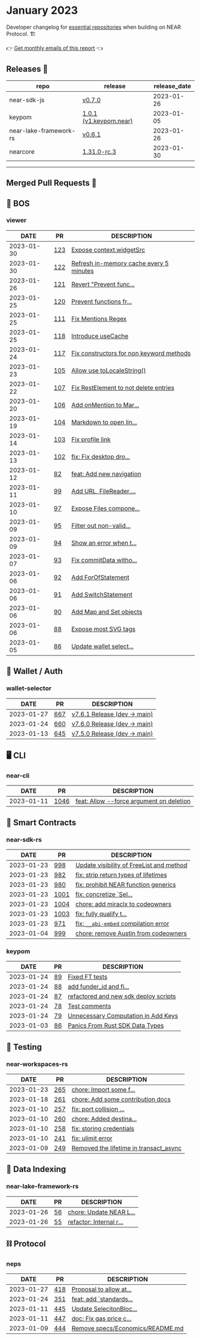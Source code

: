 # January 2023

Developer changelog for [essential repositories](https://github.com/near) when building on NEAR Protocol. 🏗️

👉 [Get monthly emails of this report](https://docs.google.com/forms/d/1JfFUbTq3ELUlScJT1UI9PQPuQsv0W2jcTa7P94KrS5U/edit) 👈

## Releases  🎉

| repo | release | release_date |
| --- | --- | --- |
| near-sdk-js | [v0.7.0](https://github.com/near/near-sdk-js/releases/tag/v0.7.0) | 2023-01-26 |
| keypom | [1.0.1 (v1.keypom.near)](https://github.com/keypom/keypom/releases/tag/v1.keypom.near) | 2023-01-05 |
| near-lake-framework-rs | [v0.6.1](https://github.com/near/near-lake-framework-rs/releases/tag/v0.6.1) | 2023-01-26 |
| nearcore | [1.31.0-rc.3](https://github.com/near/nearcore/releases/tag/1.31.0-rc.3) | 2023-01-30 |

---

## Merged Pull Requests  🚀

## 🚀 BOS

### viewer

| DATE | PR | DESCRIPTION |
| --- | --- | --- |
| 2023-01-30 | [123](https://github.com/NearSocial/viewer/pull/123) | [Expose context.widgetSrc](https://github.com/NearSocial/viewer/pull/123) |
| 2023-01-30 | [122](https://github.com/NearSocial/viewer/pull/122) | [Refresh in-memory cache every 5 minutes](https://github.com/NearSocial/viewer/pull/122) |
| 2023-01-26 | [121](https://github.com/NearSocial/viewer/pull/121) | [Revert "Prevent func...](https://github.com/NearSocial/viewer/pull/121) |
| 2023-01-25 | [120](https://github.com/NearSocial/viewer/pull/120) | [Prevent functions fr...](https://github.com/NearSocial/viewer/pull/120) |
| 2023-01-25 | [111](https://github.com/NearSocial/viewer/pull/111) | [Fix Mentions Regex](https://github.com/NearSocial/viewer/pull/111) |
| 2023-01-25 | [118](https://github.com/NearSocial/viewer/pull/118) | [Introduce useCache](https://github.com/NearSocial/viewer/pull/118) |
| 2023-01-24 | [117](https://github.com/NearSocial/viewer/pull/117) | [Fix constructors for non keyword methods](https://github.com/NearSocial/viewer/pull/117) |
| 2023-01-23 | [105](https://github.com/NearSocial/viewer/pull/105) | [Allow use toLocaleString()](https://github.com/NearSocial/viewer/pull/105) |
| 2023-01-22 | [107](https://github.com/NearSocial/viewer/pull/107) | [Fix RestElement to not delete entries](https://github.com/NearSocial/viewer/pull/107) |
| 2023-01-20 | [106](https://github.com/NearSocial/viewer/pull/106) | [Add onMention to Mar...](https://github.com/NearSocial/viewer/pull/106) |
| 2023-01-19 | [104](https://github.com/NearSocial/viewer/pull/104) | [Markdown to open lin...](https://github.com/NearSocial/viewer/pull/104) |
| 2023-01-14 | [103](https://github.com/NearSocial/viewer/pull/103) | [Fix profile link](https://github.com/NearSocial/viewer/pull/103) |
| 2023-01-13 | [102](https://github.com/NearSocial/viewer/pull/102) | [fix: Fix desktop dro...](https://github.com/NearSocial/viewer/pull/102) |
| 2023-01-12 | [82](https://github.com/NearSocial/viewer/pull/82) | [feat: Add new navigation](https://github.com/NearSocial/viewer/pull/82) |
| 2023-01-11 | [99](https://github.com/NearSocial/viewer/pull/99) | [Add URL, FileReader....](https://github.com/NearSocial/viewer/pull/99) |
| 2023-01-10 | [97](https://github.com/NearSocial/viewer/pull/97) | [Expose Files compone...](https://github.com/NearSocial/viewer/pull/97) |
| 2023-01-09 | [95](https://github.com/NearSocial/viewer/pull/95) | [Filter out non-valid...](https://github.com/NearSocial/viewer/pull/95) |
| 2023-01-09 | [94](https://github.com/NearSocial/viewer/pull/94) | [Show an error when t...](https://github.com/NearSocial/viewer/pull/94) |
| 2023-01-07 | [93](https://github.com/NearSocial/viewer/pull/93) | [Fix commitData witho...](https://github.com/NearSocial/viewer/pull/93) |
| 2023-01-06 | [92](https://github.com/NearSocial/viewer/pull/92) | [Add ForOfStatement](https://github.com/NearSocial/viewer/pull/92) |
| 2023-01-06 | [91](https://github.com/NearSocial/viewer/pull/91) | [Add SwitchStatement](https://github.com/NearSocial/viewer/pull/91) |
| 2023-01-06 | [90](https://github.com/NearSocial/viewer/pull/90) | [Add Map and Set objects](https://github.com/NearSocial/viewer/pull/90) |
| 2023-01-06 | [88](https://github.com/NearSocial/viewer/pull/88) | [Expose most SVG tags](https://github.com/NearSocial/viewer/pull/88) |
| 2023-01-05 | [86](https://github.com/NearSocial/viewer/pull/86) | [Update wallet select...](https://github.com/NearSocial/viewer/pull/86) |

## 🔑 Wallet / Auth

### wallet-selector

| DATE | PR | DESCRIPTION |
| --- | --- | --- |
| 2023-01-27 | [667](https://github.com/near/wallet-selector/pull/667) | [v7.6.1 Release (dev -> main)](https://github.com/near/wallet-selector/pull/667) |
| 2023-01-24 | [660](https://github.com/near/wallet-selector/pull/660) | [v7.6.0 Release (dev -> main)](https://github.com/near/wallet-selector/pull/660) |
| 2023-01-13 | [645](https://github.com/near/wallet-selector/pull/645) | [v7.5.0 Release (dev -> main)](https://github.com/near/wallet-selector/pull/645) |

## 🖥️ CLI

### near-cli

| DATE | PR | DESCRIPTION |
| --- | --- | --- |
| 2023-01-11 | [1046](https://github.com/near/near-cli/pull/1046) | [feat: Allow --force argument on deletion](https://github.com/near/near-cli/pull/1046) |

## 📝 Smart Contracts

### near-sdk-rs

| DATE | PR | DESCRIPTION |
| --- | --- | --- |
| 2023-01-23 | [998](https://github.com/near/near-sdk-rs/pull/998) | [Update visibility of FreeList and method](https://github.com/near/near-sdk-rs/pull/998) |
| 2023-01-23 | [982](https://github.com/near/near-sdk-rs/pull/982) | [fix: strip return types of lifetimes](https://github.com/near/near-sdk-rs/pull/982) |
| 2023-01-23 | [980](https://github.com/near/near-sdk-rs/pull/980) | [fix: prohibit NEAR function generics](https://github.com/near/near-sdk-rs/pull/980) |
| 2023-01-23 | [1001](https://github.com/near/near-sdk-rs/pull/1001) | [fix: concretize `Sel...](https://github.com/near/near-sdk-rs/pull/1001) |
| 2023-01-23 | [1004](https://github.com/near/near-sdk-rs/pull/1004) | [chore: add miraclx to codeowners](https://github.com/near/near-sdk-rs/pull/1004) |
| 2023-01-23 | [1003](https://github.com/near/near-sdk-rs/pull/1003) | [fix: fully qualify t...](https://github.com/near/near-sdk-rs/pull/1003) |
| 2023-01-23 | [971](https://github.com/near/near-sdk-rs/pull/971) | [fix: `__abi-embed` compilation error](https://github.com/near/near-sdk-rs/pull/971) |
| 2023-01-04 | [999](https://github.com/near/near-sdk-rs/pull/999) | [chore: remove Austin from codeowners](https://github.com/near/near-sdk-rs/pull/999) |

### keypom

| DATE | PR | DESCRIPTION |
| --- | --- | --- |
| 2023-01-24 | [89](https://github.com/keypom/keypom/pull/89) | [Fixed FT tests](https://github.com/keypom/keypom/pull/89) |
| 2023-01-24 | [88](https://github.com/keypom/keypom/pull/88) | [add funder_id and fi...](https://github.com/keypom/keypom/pull/88) |
| 2023-01-24 | [87](https://github.com/keypom/keypom/pull/87) | [refactored and new sdk deploy scripts](https://github.com/keypom/keypom/pull/87) |
| 2023-01-24 | [78](https://github.com/keypom/keypom/pull/78) | [Test comments](https://github.com/keypom/keypom/pull/78) |
| 2023-01-24 | [79](https://github.com/keypom/keypom/pull/79) | [Unnecessary Computation in Add Keys](https://github.com/keypom/keypom/pull/79) |
| 2023-01-03 | [86](https://github.com/keypom/keypom/pull/86) | [Panics From Rust SDK Data Types](https://github.com/keypom/keypom/pull/86) |

## 🧪 Testing

### near-workspaces-rs

| DATE | PR | DESCRIPTION |
| --- | --- | --- |
| 2023-01-23 | [265](https://github.com/near/near-workspaces-rs/pull/265) | [chore: Import some f...](https://github.com/near/near-workspaces-rs/pull/265) |
| 2023-01-18 | [261](https://github.com/near/near-workspaces-rs/pull/261) | [chore: Add some contribution docs](https://github.com/near/near-workspaces-rs/pull/261) |
| 2023-01-10 | [257](https://github.com/near/near-workspaces-rs/pull/257) | [fix: port collision ...](https://github.com/near/near-workspaces-rs/pull/257) |
| 2023-01-10 | [260](https://github.com/near/near-workspaces-rs/pull/260) | [chore: Added destina...](https://github.com/near/near-workspaces-rs/pull/260) |
| 2023-01-10 | [258](https://github.com/near/near-workspaces-rs/pull/258) | [fix: storing credentials](https://github.com/near/near-workspaces-rs/pull/258) |
| 2023-01-10 | [241](https://github.com/near/near-workspaces-rs/pull/241) | [fix: ulimit error](https://github.com/near/near-workspaces-rs/pull/241) |
| 2023-01-09 | [249](https://github.com/near/near-workspaces-rs/pull/249) | [Removed the lifetime in transact_async](https://github.com/near/near-workspaces-rs/pull/249) |

## 🔎 Data Indexing

### near-lake-framework-rs

| DATE | PR | DESCRIPTION |
| --- | --- | --- |
| 2023-01-26 | [56](https://github.com/near/near-lake-framework-rs/pull/56) | [chore: Update NEAR L...](https://github.com/near/near-lake-framework-rs/pull/56) |
| 2023-01-26 | [55](https://github.com/near/near-lake-framework-rs/pull/55) | [refactor: Internal r...](https://github.com/near/near-lake-framework-rs/pull/55) |

## ⛓️ Protocol

### neps

| DATE | PR | DESCRIPTION |
| --- | --- | --- |
| 2023-01-27 | [418](https://github.com/near/NEPs/pull/418) | [Proposal to allow at...](https://github.com/near/NEPs/pull/418) |
| 2023-01-24 | [351](https://github.com/near/NEPs/pull/351) | [feat: add `standards...](https://github.com/near/NEPs/pull/351) |
| 2023-01-11 | [445](https://github.com/near/NEPs/pull/445) | [Update SelecitonBloc...](https://github.com/near/NEPs/pull/445) |
| 2023-01-11 | [447](https://github.com/near/NEPs/pull/447) | [doc: Fix gas price c...](https://github.com/near/NEPs/pull/447) |
| 2023-01-09 | [444](https://github.com/near/NEPs/pull/444) | [Remove specs/Economics/README.md](https://github.com/near/NEPs/pull/444) |
